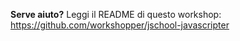 __Serve aiuto?__ Leggi il README di questo workshop: https://github.com/workshopper/jschool-javascripter
